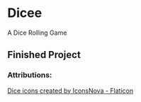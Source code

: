 # Dicee

A Dice Rolling Game

## Finished Project


### Attributions:
<a href="https://www.flaticon.com/free-icons/dice" title="dice icons">Dice icons created by IconsNova - Flaticon</a>


